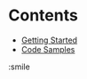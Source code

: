 # Contents

- [Getting Started](https://github.com/Zhaoyilunnn/quantum-computing-resources/blob/main/doc/README.md)
- [Code Samples](https://github.com/Zhaoyilunnn/quantum-computing-resources/tree/main/learning)

:smile

